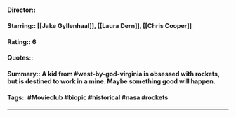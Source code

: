 #### Director::
#### Starring:: [[Jake Gyllenhaal]], [[Laura Dern]], [[Chris Cooper]]
#### Rating:: 6
#### Quotes::
#### Summary:: A kid from #west-by-god-virginia is obsessed with rockets, but is destined to work in a mine. Maybe something good will happen. 
#### Tags:: #Movieclub #biopic #historical #nasa #rockets

---